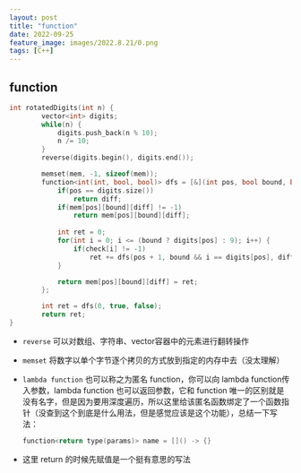 ```yaml
---
layout: post
title: "function"
date: 2022-09-25
feature_image: images/2022.8.21/0.png 
tags: [C++]
---
```


<!--more-->

## function

```C++
int rotatedDigits(int n) {
        vector<int> digits;
        while(n) {
            digits.push_back(n % 10);
            n /= 10;
        }
        reverse(digits.begin(), digits.end());

        memset(mem, -1, sizeof(mem));
        function<int(int, bool, bool)> dfs = [&](int pos, bool bound, bool diff) -> int {
            if(pos == digits.size())
                return diff;
            if(mem[pos][bound][diff] != -1)
                return mem[pos][bound][diff];
            
            int ret = 0;
            for(int i = 0; i <= (bound ? digits[pos] : 9); i++) {
                if(check[i] != -1)
                    ret += dfs(pos + 1, bound && i == digits[pos], diff || (check[i] == 1));
            }

            return mem[pos][bound][diff] = ret;
        };

        int ret = dfs(0, true, false);
        return ret;
}
```

- `reverse` 可以对数组、字符串、vector容器中的元素进行翻转操作
- `memset` 将数字以单个字节逐个拷贝的方式放到指定的内存中去（没太理解）
- `lambda function` 也可以称之为匿名 function，你可以向 lambda function传入参数，lambda function 也可以返回参数，它和 function 唯一的区别就是没有名字，但是因为要用深度遍历，所以这里给该匿名函数绑定了一个函数指针（没查到这个到底是什么用法，但是感觉应该是这个功能），总结一下写法：
  
  ```c++
  function<return type(params)> name = []() -> {}
  ```

- 这里 return 的时候先赋值是一个挺有意思的写法